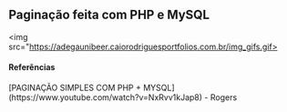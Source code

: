 ## Paginação feita com PHP e MySQL

<img src="https://adegaunibeer.caiorodriguesportfolios.com.br/img_gifs.gif>

<h4>Referências</h4>
[PAGINAÇÃO SIMPLES COM PHP + MYSQL](https://www.youtube.com/watch?v=NxRvv1kJap8) - Rogers
